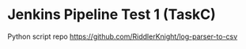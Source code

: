 # Jenkins Pipeline Test 1 (TaskC)

Python script repo <https://github.com/RiddlerKnight/log-parser-to-csv>
